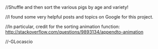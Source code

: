 //Shuffle and then sort the various pigs by age and variety!

//I found some very helpful posts and topics on Google for this project. 

//In particular, credit for the sorting animation function:  http://stackoverflow.com/questions/9893134/appendto-animation

//-GLocascio